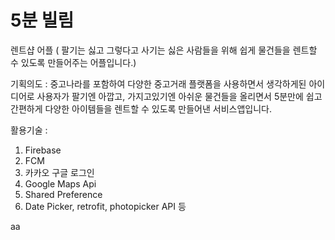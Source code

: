 # 5분 빌림
렌트샵 어플 ( 팔기는 싫고 그렇다고 사기는 싫은 사람들을 위해 쉽게 물건들을 렌트할 수 있도록 만들어주는 어플입니다.)

기획의도 : 중고나라를 포함하여 다양한 중고거래 플랫폼을 사용하면서 생각하게된 아이디어로 사용자가 팔기엔 아깝고, 가지고있기엔 아쉬운 물건들을 올리면서 5분만에 쉽고 간편하게 다양한 아이템들을 렌트할 수 있도록 만들어낸 서비스앱입니다. 

활용기술 : 
1. Firebase 
2. FCM
3. 카카오 구글 로그인
4. Google Maps Api
5. Shared Preference 
6. Date Picker, retrofit, photopicker API 등 





aa

